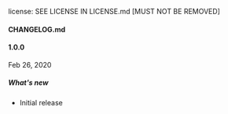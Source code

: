 license: SEE LICENSE IN LICENSE.md [MUST NOT BE REMOVED]

#### CHANGELOG.md

#### 1.0.0
Feb 26, 2020
##### What's new
- Initial release